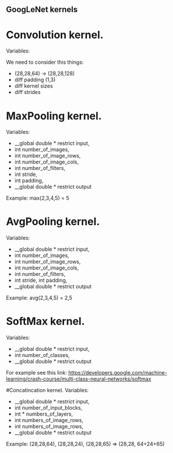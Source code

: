## GoogLeNet kernels

# Convolution kernel.
Variables:


We need to consider this things:
- (28,28,64) -> (28,28,128)
- diff padding (1,3)
- diff kernel sizes
- diff strides


# MaxPooling kernel. 
Variables:
- __global double * restrict input,
- int number_of_images,
- int number_of_image_rows,
- int number_of_image_cols,
- int number_of_filters,
- int stride,
- int padding,
- __global double * restrict output

Example: max(2,3,4,5) = 5

# AvgPooling kernel.
Variables:
- __global double * restrict input, 
- int number_of_images, 
- int number_of_image_rows, 
- int number_of_image_cols, 
- int number_of_filters, 
- int stride, int padding,
- __global double * restrict output

Example: avg(2,3,4,5) = 2,5

# SoftMax kernel.
Variables:
- __global double * restrict input, 
- int number_of_classes, 
- __global double * restrict output

For example see this link: https://developers.google.com/machine-learning/crash-course/multi-class-neural-networks/softmax

#Concatincation kernel.
Variables:
- __global double * restrict input,
- int number_of_input_blocks,
- int * numbers_of_layers,
- int numbers_of_image_rows,
- int numbers_of_image_rows,
- __global double * restrict output

Example: (28,28,64), (28,28,24), (28,28,65) => (28,28, 64+24+65)
